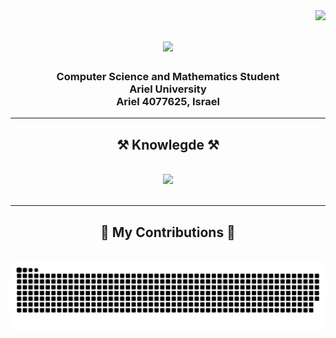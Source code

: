 <img align="right" src="https://visitor-badge.laobi.icu/badge?page_id=Malak47.Malak47" />

<h1 align="center">
    <img src="https://readme-typing-svg.herokuapp.com/?font=Righteous&size=35&center=true&vCenter=true&width=500&height=70&duration=4000&lines=Hi+There!+👋;+I'm+Malak+Qeedan!;" />
</h1>

<h3 align="center">Computer Science and Mathematics Student
</br>
Ariel University
</br>
Ariel 4077625, Israel

<hr/>
 
<h2 align="center">⚒️ Knowlegde ⚒️</h2>
<br/>
<div align="center">
    <img src="https://skillicons.dev/icons?i=java,c,cpp,python,androidstudio,firebase,mongodb,mysql,unity,unreal,git,linux" /><br>
</div>

<br/>
<hr/>

<div align="center">
  <h2>🐍 My Contributions 🐍</h2>
  <br>
  <img alt="snake eating my contributions" src="https://raw.githubusercontent.com/Malak47/Malak47/output/github-contribution-grid-snake.svg" />

